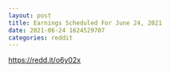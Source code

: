 ```yaml
--- 
layout: post 
title: Earnings Scheduled For June 24, 2021 
date: 2021-06-24 1624529707 
categories: reddit 
--- 
```

https://redd.it/o6y02x